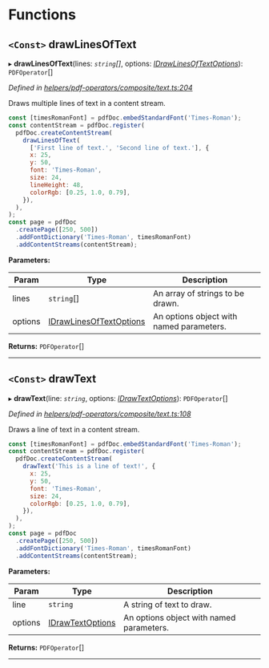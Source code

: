

# Functions

<a id="drawlinesoftext"></a>

## `<Const>` drawLinesOfText

▸ **drawLinesOfText**(lines: *`string`[]*, options: *[IDrawLinesOfTextOptions](../interfaces/_helpers_pdf_operators_composite_text_.idrawlinesoftextoptions.md)*): `PDFOperator`[]

*Defined in [helpers/pdf-operators/composite/text.ts:204](https://github.com/Hopding/pdf-lib/blob/d7334b8/src/helpers/pdf-operators/composite/text.ts#L204)*

Draws multiple lines of text in a content stream.

```javascript
const [timesRomanFont] = pdfDoc.embedStandardFont('Times-Roman');
const contentStream = pdfDoc.register(
  pdfDoc.createContentStream(
    drawLinesOfText(
      ['First line of text.', 'Second line of text.'], {
      x: 25,
      y: 50,
      font: 'Times-Roman',
      size: 24,
      lineHeight: 48,
      colorRgb: [0.25, 1.0, 0.79],
    }),
  ),
);
const page = pdfDoc
  .createPage([250, 500])
  .addFontDictionary('Times-Roman', timesRomanFont)
  .addContentStreams(contentStream);
```

**Parameters:**

| Param | Type | Description |
| ------ | ------ | ------ |
| lines | `string`[] |  An array of strings to be drawn. |
| options | [IDrawLinesOfTextOptions](../interfaces/_helpers_pdf_operators_composite_text_.idrawlinesoftextoptions.md) |  An options object with named parameters. |

**Returns:** `PDFOperator`[]

___
<a id="drawtext"></a>

## `<Const>` drawText

▸ **drawText**(line: *`string`*, options: *[IDrawTextOptions](../interfaces/_helpers_pdf_operators_composite_text_.idrawtextoptions.md)*): `PDFOperator`[]

*Defined in [helpers/pdf-operators/composite/text.ts:108](https://github.com/Hopding/pdf-lib/blob/d7334b8/src/helpers/pdf-operators/composite/text.ts#L108)*

Draws a line of text in a content stream.

```javascript
const [timesRomanFont] = pdfDoc.embedStandardFont('Times-Roman');
const contentStream = pdfDoc.register(
  pdfDoc.createContentStream(
    drawText('This is a line of text!', {
      x: 25,
      y: 50,
      font: 'Times-Roman',
      size: 24,
      colorRgb: [0.25, 1.0, 0.79],
    }),
  ),
);
const page = pdfDoc
  .createPage([250, 500])
  .addFontDictionary('Times-Roman', timesRomanFont)
  .addContentStreams(contentStream);
```

**Parameters:**

| Param | Type | Description |
| ------ | ------ | ------ |
| line | `string` |  A string of text to draw. |
| options | [IDrawTextOptions](../interfaces/_helpers_pdf_operators_composite_text_.idrawtextoptions.md) |  An options object with named parameters. |

**Returns:** `PDFOperator`[]

___

